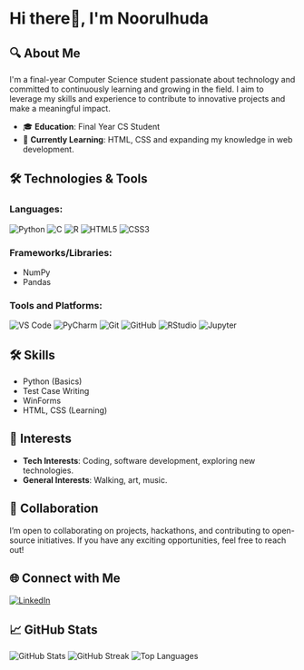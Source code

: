 #  Hi there👋, I'm Noorulhuda 

## 🔍 About Me
I'm a final-year Computer Science student passionate about technology and committed to continuously learning and growing in the field. I aim to leverage my skills and experience to contribute to innovative projects and make a meaningful impact.

- 🎓 **Education**: Final Year CS Student
- 🌱 **Currently Learning**: HTML, CSS and expanding my knowledge in web development.

## 🛠️ Technologies & Tools

### Languages:
![Python](https://img.shields.io/badge/Python-3776AB?style=for-the-badge&logo=python&logoColor=ffdd54)
![C](https://img.shields.io/badge/C-00599C?style=for-the-badge&logo=c&logoColor=white)
![R](https://img.shields.io/badge/R-276DC3?style=for-the-badge&logo=r&logoColor=white)
![HTML5](https://img.shields.io/badge/HTML-E34F26?style=for-the-badge&logo=html5&logoColor=white)
![CSS3](https://img.shields.io/badge/CSS-1572B6?style=for-the-badge&logo=css3&logoColor=white)

### Frameworks/Libraries:
- NumPy
- Pandas

### Tools and Platforms:
![VS Code](https://img.shields.io/badge/VS_Code-0078D4?style=for-the-badge&logo=visual-studio-code&logoColor=white)
![PyCharm](https://img.shields.io/badge/PyCharm-000000?style=for-the-badge&logo=pycharm&logoColor=white)
![Git](https://img.shields.io/badge/Git-F05032?style=for-the-badge&logo=git&logoColor=white)
![GitHub](https://img.shields.io/badge/GitHub-100000?style=for-the-badge&logo=github&logoColor=white)
![RStudio](https://img.shields.io/badge/RStudio-75AADB?style=for-the-badge&logo=rstudio&logoColor=white)
![Jupyter](https://img.shields.io/badge/Jupyter-F37626?style=for-the-badge&logo=jupyter&logoColor=white)

## 🛠️ Skills
- Python (Basics)
- Test Case Writing
- WinForms
- HTML, CSS (Learning)

## 🚀 Interests
- **Tech Interests**: Coding, software development, exploring new technologies.
- **General Interests**: Walking, art, music.

## 🤝 Collaboration
I’m open to collaborating on projects, hackathons, and contributing to open-source initiatives. If you have any exciting opportunities, feel free to reach out!

## 🌐 Connect with Me
[![LinkedIn](https://img.shields.io/badge/LinkedIn-0077B5?style=for-the-badge&logo=linkedin&logoColor=white)](https://www.linkedin.com/in/noorulhuda-usman)

## 📈 GitHub Stats
![GitHub Stats](https://github-readme-stats.vercel.app/api?username=noorulhuda-usman&show_icons=true&theme=dark)
![GitHub Streak](https://github-readme-streak-stats.herokuapp.com/?user=noorulhuda-usman&theme=dark&hide_border=true)
![Top Languages](https://github-readme-stats.vercel.app/api/top-langs/?username=noorulhuda-usman&layout=compact&theme=dark)

